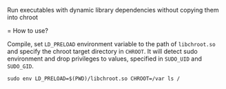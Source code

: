 Run executables with dynamic library dependencies without copying them into chroot

= How to use?

Compile, set `LD_PRELOAD` environment variable to the path of `libchroot.so` and
specify the chroot target directory in `CHROOT`. It will detect sudo environment
and drop privileges to values, specified in `SUDO_UID` and `SUDO_GID`.

`sudo env LD_PRELOAD=$(PWD)/libchroot.so CHROOT=/var ls /`

